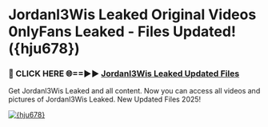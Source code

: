 # Jordanl3Wis Leaked Original Videos 0nlyFans Leaked - Files Updated! ({hju678})

<h3>🔴 CLICK HERE 🌐==►► <a href="https://tinyurl.com/ms9xzufz" rel="nofollow">Jordanl3Wis Leaked Updated Files</a></h3>

Get Jordanl3Wis Leaked and all content. Now you can access all videos and pictures of Jordanl3Wis Leaked. New Updated Files 2025!

[![{hju678}](https://i.imgur.com/PQ7UWWw.gif)](https://tinyurl.com/ms9xzufz)